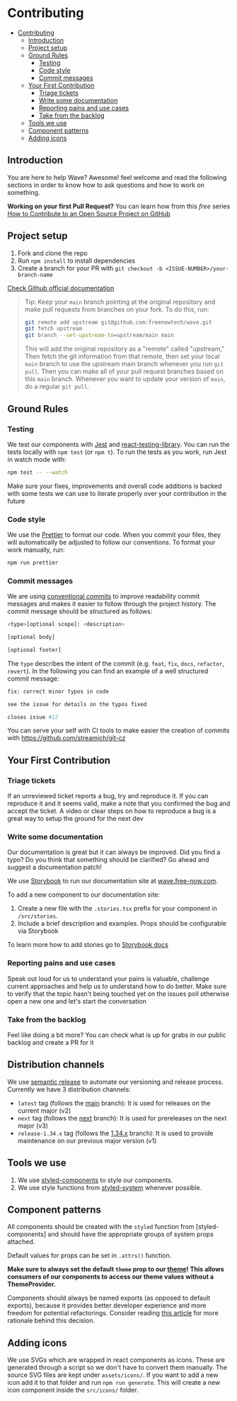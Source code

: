 # Contributing

-   [Contributing](#contributing)
    -   [Introduction](#introduction)
    -   [Project setup](#project-setup)
    -   [Ground Rules](#ground-rules)
        -   [Testing](#testing)
        -   [Code style](#code-style)
        -   [Commit messages](#commit-messages)
    -   [Your First Contribution](#your-first-contribution)
        -   [Triage tickets](#triage-tickets)
        -   [Write some documentation](#write-some-documentation)
        -   [Reporting pains and use cases](#reporting-pains-and-use-cases)
        -   [Take from the backlog](#take-from-the-backlog)
    -   [Tools we use](#tools-we-use)
    -   [Component patterns](#component-patterns)
    -   [Adding icons](#adding-icons)

## Introduction

You are here to help Wave? Awesome! feel welcome and read the following sections in order to know how to ask questions and how to work on something.

**Working on your first Pull Request?** You can learn how from this _free_
series [How to Contribute to an Open Source Project on GitHub](https://app.egghead.io/playlists/how-to-contribute-to-an-open-source-project-on-github)

## Project setup

1. Fork and clone the repo
2. Run `npm install` to install dependencies
3. Create a branch for your PR with `git checkout -b <ISSUE-NUMBER>/your-branch-name`

[Check Github official documentation](https://docs.github.com/en/github/collaborating-with-issues-and-pull-requests/working-with-forks)

> Tip: Keep your `main` branch pointing at the original repository and make
> pull requests from branches on your fork. To do this, run:
>
> ```sh
> git remote add upstream git@github.com:freenowtech/wave.git
> git fetch upstream
> git branch --set-upstream-to=upstream/main main
> ```
>
> This will add the original repository as a "remote" called "upstream," Then
> fetch the git information from that remote, then set your local `main`
> branch to use the upstream main branch whenever you run `git pull`. Then you
> can make all of your pull request branches based on this `main` branch.
> Whenever you want to update your version of `main`, do a regular `git pull`.

## Ground Rules

### Testing

We test our components with [Jest](https://facebook.github.io/jest/) and [react-testing-library](https://testing-library.com/docs/react-testing-library/intro).
You can run the tests locally with `npm test` (or `npm t`). To run the tests as you work, run Jest in watch mode with:

```sh
npm test -- --watch
```

Make sure your fixes, improvements and overall code additions is backed with some tests we can use to iterate properly over your contribution in the future

### Code style

We use the [Prettier](https://prettier.io) to format our code. When you commit your files, they will automatically be
adjusted to follow our conventions. To format your work manually, run:

```sh
npm run prettier
```

### Commit messages

We are using [conventional commits](https://www.conventionalcommits.org/en) to improve readability commit messages and makes
it easier to follow through the project history. The commit message should be structured as follows:

```sh
<type>[optional scope]: <description>

[optional body]

[optional footer]
```

The `type` describes the intent of the commit (e.g. `feat`, `fix`, `docs`, `refactor`, `revert`).
In the following you can find an example of a well structured commit message:

```sh
fix: correct minor typos in code

see the issue for details on the typos fixed

closes issue #12
```

You can serve your self with CI tools to make easier the creation of commits with <https://github.com/streamich/git-cz>

## Your First Contribution

### Triage tickets

If an unreviewed ticket reports a bug, try and reproduce it. If you can reproduce it and it seems valid, make a note that you confirmed the bug and accept the ticket. A video or clear steps on how to reproduce a bug is a great way to setup the ground for the next dev

### Write some documentation

Our documentation is great but it can always be improved. Did you find a typo? Do you think that something should be clarified? Go ahead and suggest a documentation patch!

We use [Storybook](https://storybook.js.org) to run our documentation site at [wave.free-now.com](https://wave.free-now.com/).

To add a new component to our documentation site:

1. Create a new file with the `.stories.tsx` prefix for your component in `/src/stories`.
2. Include a brief description and examples. Props should be configurable via Storybook

To learn more how to add stories go to [Storybook docs](https://storybook.js.org/docs/react/writing-stories/introduction)

### Reporting pains and use cases

Speak out loud for us to understand your pains is valuable, challenge current approaches and help us to understand how to do better. Make sure to verify that the topic hasn't being touched yet on the issues poll otherwise open a new one and let's start the conversation

### Take from the backlog

Feel like doing a bit more? You can check what is up for grabs in our public backlog and create a PR for it

## Distribution channels

We use [semantic release](https://semantic-release.gitbook.io/semantic-release) to automate our versioning and release process. Currently we have 3 distribution channels:

-   `latest` tag (follows the [main](https://github.com/freenowtech/wave/tree/main) branch): It is used for releases on the current major (v2)
-   `next` tag (follows the [next](https://github.com/freenowtech/wave/tree/next) branch): It is used for prereleases on the next major (v3)
-   `release-1.34.x` tag (follows the [1.34.x](https://github.com/freenowtech/wave/tree/1.34.x) branch): It is used to provide maintenance on our previous major version (v1)

## Tools we use

1. We use [styled-components](https://www.styled-components.com/) to style our components.
2. We use style functions from [styled-system](https://styled-system.com/) whenever possible.

## Component patterns

All components should be created with the `styled` function from [styled-components] and should have the appropriate
groups of system props attached.

Default values for props can be set in `.attrs()` function.

**Make sure to always set the default `theme` prop to our [theme](/src/essentials/theme.ts)! This allows consumers of
our components to access our theme values without a ThemeProvider.**

Components should always be named exports (as opposed to default exports), because it provides better developer experience
and more freedom for potential refactorings. Consider reading [this article](https://basarat.gitbooks.io/typescript/docs/tips/defaultIsBad.html)
for more rationale behind this decision.

## Adding icons

We use SVGs which are wrapped in react components as icons. These are generated through a script so we don't have to convert them manually.
The source SVG files are kept under `assets/icons/`. If you want to add a new icon add it to that folder and run `npm run generate`.
This will create a new icon component inside the `src/icons/` folder.
